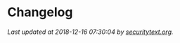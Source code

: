 # Changelog

_Last updated at 2018-12-16 07:30:04 by [securitytext.org](https://securitytext.org)._
